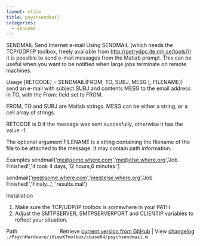 ```yaml
---
layout: mfile
title: psychsendmail
categories:
  - cbase64
---
```


SENDMAIL Send Internet e\-mail
  Using SENDMAIL \(which needs the TCP/UDP/IP toolbox, freely available from
  http://petrydpc.ite.mh.se/tools/\) it is possible to send e\-mail messages
  from the Matlab prompt. This can be useful when you want to be notified
  when large jobs terminate on remote machines.

Usage
  \[RETCODE\] = SENDMAIL\(FROM, TO, SUBJ, MESG \[, FILENAME\]\) send an e\-mail with
  subject SUBJ and contents MESG to the email address in TO, with
  the From: field set to FROM.

  FROM, TO and SUBJ are Matlab strings. MESG can be either a
  string, or a cell array of strings.

  RETCODE is 0 if the message was sent succesfully, otherwise it
  has the value \-1.

  The optional argument FILENAME is a string containing the
  filename of the file to be attached to the message. It may
  contain path information.

Examples
  sendmail\('me@some.where.com','me@else.where.org','Job Finished\!','It took 4 days, 12 hours,6 minutes.'\)

  sendmail\('me@some.where.com','me@else.where.org','Job Finished\!','Finaly...', 'results.mat'\)

Installation
  1. Make sure the TCP/UDP/IP toolbox is somewhere in your PATH
  2. Adjust the SMTPSERVER, SMTPSERVERPORT and CLIENTIP variables to reflect your situation.


<div class="code_header" style="text-align:right;">
  <span style="float:left;">Path&nbsp;&nbsp;</span> <span class="counter">Retrieve <a href=
  "https://raw.github.com/Psychtoolbox-3/Psychtoolbox-3/beta/./PsychHardware/iViewXToolbox/cbase64/psychsendmail.m">current version from GitHub</a> | View <a href=
  "https://github.com/Psychtoolbox-3/Psychtoolbox-3/commits/beta/./PsychHardware/iViewXToolbox/cbase64/psychsendmail.m">changelog</a></span>
</div>
<div class="code">
  <code>./PsychHardware/iViewXToolbox/cbase64/psychsendmail.m</code>
</div>
